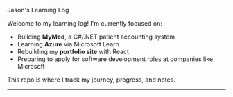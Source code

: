 Jason's Learning Log 

Welcome to my learning log! I'm currently focused on:

- Building **MyMed**, a C#/.NET patient accounting system
- Learning **Azure** via Microsoft Learn
- Rebuilding my **portfolio site** with React
- Preparing to apply for software development roles at companies like Microsoft

This repo is where I track my journey, progress, and notes.

---
